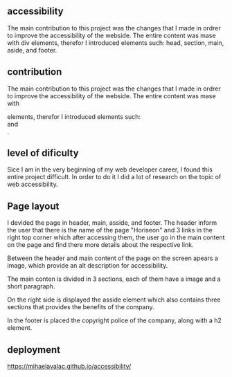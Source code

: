 ## accessibility

The main contribution to this project was the changes that I made in ordrer to improve the accessibility of the webside. The entire content was mase with div elements, therefor I introduced elements such: head, section, main, aside, and footer.

## contribution
The main contribution to this project was the changes that I made in ordrer to improve the accessibility of the webside. The entire content was mase with <div> elements, therefor I introduced elements such: <head> <section> <main> <aside> and <footer>.
## level of dificulty
Sice I am in the very beginning of my web developer career, I found this entire project difficult. In order to do it I did a lot of research on the topic of web accessibility. 

## Page layout
I devided the page in header, main, asside, and footer.
The header inform the user that there is the name of the page "Horiseon" and 3 links in the right top corner which after accessing them, the user go in the main content on the page and find there more details about the respective link. 

Between the header and main content of the page on the screen apears a image, which provide an alt description for accessibility. 

The main conten is divided in 3 sections, each of them have a image and a short paragraph.

On the right side is displayed the asside element which also contains three sections that provides the benefits of the company.

In the footer is placed the copyright police of the company, along with a h2 element.

## deployment
https://mihaelavalac.github.io/accessibility/
